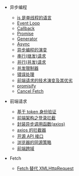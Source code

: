 - 异步编程

  - [js 是单线程的语言](Async/Single-thread.md)
  - [Event Loop](AsyncEventLoop.md)
  - [Callback](Async/callback.md)
  - [Promise](Async/promise-Syntax.md)
  - [Generator](Async/Generator.md)
  - [Async](Async/Async-Await.md)
  - [异步编程的演变](Async/Evolution-process.md)
  - [串行(继发)请求](Async/Queue.md)
  - [并行(并发)请求](Async/concurrency.md)
  - [并发限制器](Async/concurrency-limit.md)
  - [错误处理](Async/async-resolve-error.md)
  - [前端请求的技术演变及其优劣](Async/fe-request-evolution.md)
  - [promisify](Async/convert-callbacks-to-promises.md)
  - [Cancel Fetch](Async/how-to-cancel-a-fetch-request.md)


- 前端请求

  - [基于 token 身份验证](Async/token.md)
  - [前端架构之登录拦截](Async/axios-interceptor.md)
  - [封装异步调用函数(axios)](Async/asyn-axios.md)
  - [axios 的拦截器](Async/axios-interceptors.md)
  - [开源 API 接口](Async/open-api.md)
  - [浏览器的同源策略](Async/Same-origin_policy.md)
  - [前端跨域](Async/Cross-Domain.md)


- Fetch

  - [Fetch 替代 XMLHttpRequest](Async/fetch.md)




  <!-- 
  
  
  - [promise.then chain](Async/promise-chain.md) 
  - [Promise.race 多个异步调用](Async/Promise-race.md) 
  - [Promise 并发执行](Async/Promise-Concurrent-exe.md) 
  - [Promise Queue:异步函数顺序执行](Async/Promise-Queue.md) 
  - [promise 继发写法](Async/Promise-Queue.md) 
  - [Async/Await 继发执行](Async/Async-Await-Secondary-exe.md)
  - [Async/Await 并发执行](Async/Async-Await-Concurrent-exe.md)
  
  -->



